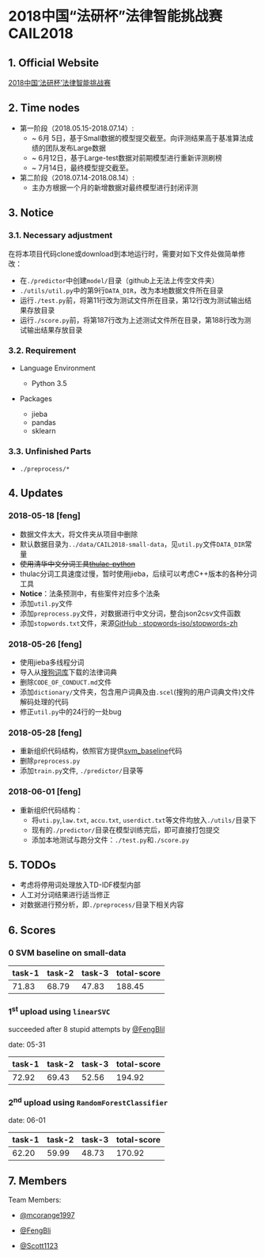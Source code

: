 # 2018中国“法研杯”法律智能挑战赛 CAIL2018

## 1. Official Website
[2018中国‘法研杯’法律智能挑战赛](http://cail.cipsc.org.cn/index.html)

## 2. Time nodes
- 第一阶段（2018.05.15-2018.07.14）:
    - ~ 6月 5日，基于Small数据的模型提交截至。向评测结果高于基准算法成绩的团队发布Large数据
    - ~ 6月12日，基于Large-test数据对前期模型进行重新评测刷榜
    - ~ 7月14日，最终模型提交截至。
- 第二阶段（2018.07.14-2018.08.14）:
    - 主办方根据一个月的新增数据对最终模型进行封闭评测

## 3. Notice
### 3.1. Necessary adjustment
在将本项目代码clone或download到本地运行时，需要对如下文件处做简单修改：
- 在`./predictor`中创建`model/`目录（github上无法上传空文件夹）
- `./utils/util.py`中的第9行`DATA_DIR`，改为本地数据文件所在目录
- 运行`./test.py`前，将第11行改为测试文件所在目录，第12行改为测试输出结果存放目录
- 运行`./score.py`前，将第187行改为上述测试文件所在目录，第188行改为测试输出结果存放目录

### 3.2. Requirement

- Language Environment
    - Python 3.5

- Packages
    - jieba
    - pandas
    - sklearn

### 3.3. Unfinished Parts
- `./preprocess/*`

## 4. Updates

### 2018-05-18 [feng]
- 数据文件太大，将文件夹从项目中删除
- 默认数据目录为`../data/CAIL2018-small-data`，见`util.py`文件`DATA_DIR`常量
- ~~使用清华中文分词工具[thulac-python](https://github.com/thunlp/THULAC-Python)~~
- thulac分词工具速度过慢，暂时使用jieba，后续可以考虑C++版本的各种分词工具
- **Notice**：法条预测中，有些案件对应多个法条
- 添加`util.py`文件
- 添加`preprocess.py`文件，对数据进行中文分词，整合json2csv文件函数
- 添加`stopwords.txt`文件，来源[GitHub · stopwords-iso/stopwords-zh](https://github.com/stopwords-iso/stopwords-zh)

### 2018-05-26  [feng]
- 使用jieba多线程分词
- 导入从[搜狗词库](https://pinyin.sogou.com/dict/)下载的法律词典
- 删除`CODE_OF_CONDUCT.md`文件
- 添加`dictionary/`文件夹，包含用户词典及由`.scel`(搜狗的用户词典文件)文件解码处理的代码
- 修正`util.py`中的24行的一处bug

### 2018-05-28  [feng]
- 重新组织代码结构，依照官方提供[svm_baseline](https://github.com/thunlp/CAIL2018/tree/master/baseline)代码
- 删除`preprocess.py`
- 添加`train.py`文件, `./predictor/`目录等

### 2018-06-01  [feng]
- 重新组织代码结构：
    - 将`uti.py`,`law.txt`, `accu.txt`, `userdict.txt`等文件均放入`./utils/`目录下
    - 现有的`./predictor/`目录在模型训练完后，即可直接打包提交
    - 添加本地测试与跑分文件：`./test.py`和`./score.py`

## 5. TODOs
- 考虑将停用词处理放入TD-IDF模型内部
- 人工对分词结果进行适当修正
- 对数据进行预分析，即`./preprocess/`目录下相关内容

## 6. Scores

### 0 SVM baseline on small-data
|task-1|task-2|task-3|total-score|
|------|------|------|-----------|
|71.83 |68.79 |47.83 |188.45     |

### 1<sup>st</sup> upload using `linearSVC`

succeeded after 8 stupid attempts by [@FengBlil](https://github.com/FengBli)

date: 05-31

|task-1|task-2|task-3|total-score|
|------|------|------|-----------|
|72.92 |69.43 |52.56 |194.92     |

### 2<sup>nd</sup> upload using `RandomForestClassifier`

date: 06-01

|task-1|task-2|task-3|total-score|
|------|------|------|-----------|
|62.20 |59.99 |48.73 |170.92     |

## 7. Members

Team Members:
- [@mcorange1997](https://github.com/mcorange1997)

- [@FengBli](https://github.com/FengBli)

- [@Scott1123](https://github.com/Scott1123)
